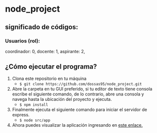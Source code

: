 # node_project

## significado de códigos:
### Usuarios (rol):
  coordinador: 0,
  docente: 1,
  aspirante: 2,

## ¿Cómo ejecutar el programa?

1. Clona este repositorio en tu máquina 
    - `$ git clone https://github.com/dossas95/node_project.git`
2. Abre la carpeta en tu GUI preferido, si tu editor de texto tiene consola escribe el siguiente comando, de lo contrario, abre una consola y navega hasta la ubicación del proyecto y ejecuta.
    - `$ npm install`
3. Finalmente ejecuta el siguiente comando para iniciar el servidor de express.
    - `$ node src/app`
4. Ahora puedes visualizar la aplicación ingresando en [este enlace.](http://localhost:3000)

